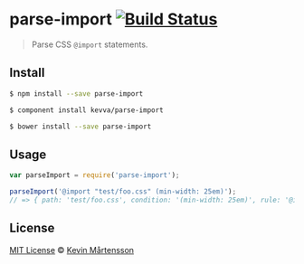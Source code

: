 # parse-import [![Build Status](https://travis-ci.org/kevva/parse-import.png?branch=master)](http://travis-ci.org/kevva/parse-import)

> Parse CSS `@import` statements.

## Install

```bash
$ npm install --save parse-import
```

```bash
$ component install kevva/parse-import
```

```bash
$ bower install --save parse-import
```

## Usage

```js
var parseImport = require('parse-import');

parseImport('@import "test/foo.css" (min-width: 25em)');
// => { path: 'test/foo.css', condition: '(min-width: 25em)', rule: '@import "test/foo.css" (min-width: 25em)' }
```

## License

[MIT License](http://en.wikipedia.org/wiki/MIT_License) © [Kevin Mårtensson](https://github.com/kevva)
